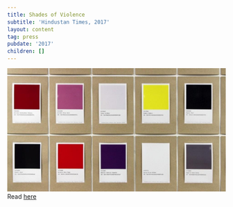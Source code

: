 ```yaml
---
title: Shades of Violence
subtitle: 'Hindustan Times, 2017'
layout: content
tag: press
pubdate: '2017'
children: []
---
```

![](/assets/img/hindustan-times_256millcov_02.jpg)
Read [here](https://www.hindustantimes.com/art-and-culture/an-art-project-explores-the-association-between-colours-and-violence/story-LPrlyH49KN9d2zjDwjlImO.html)
